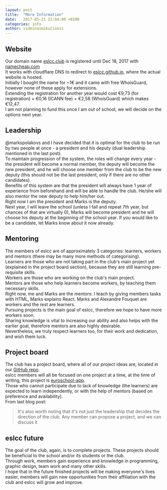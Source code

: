 ```yaml
---
layout: post
title:  "More Information"
date:   2017-05-21 21:04:00 +0100
categories: info
author: vidminasmikučionis
---
```


Website
-------
Our domain name [eslcc.club](https://eslcc.club/) is registered until Dec 18, 2017 with [namecheap.com](https://www.namecheap.com/)  
It works with cloudflare DNS to redirect to [eslcc.github.io](https://eslcc.github.io), where the actual website is hosted.  
Initially I bought the name for ~1€ and it came with free WhoisGuard, however none of these apply for extensions.  
Extending the registration for another year would cost €9,73 (for registration) + €0,16 (ICANN fee) + €2,58 (WhoisGuard) which makes €12,47.  
I am not planning to fund this once I am out of school, we will decide on the options next year.

Leadership
----------
<span class="author">@markspolakovs</span> and I have decided that it is optimal for the club to be run by two people at once - a president and his deputy (dual leadership mentioned in the last post).  
To maintain progression of the system, the roles will change every year - the president will become a normal member, the deputy will become the new president, and he will choose one member from the club to be the new deputy (this should not be the last president, only if there are no other candidates).  
Benefits of this system are that the president will always have 1 year of experience from beforehand and will be able to handle the club. He/she will also mentor the new deputy to help him/her out.  
Right now I am the president and Marks is the deputy.  
Next year, I will leave the school (unless I fail and repeat 7th year, but chances of that are virtually 0), Marks will become president and he will choose his deputy at the beginning of the school year. If you would like to be a candidate, let Marks know about it now already.  

Mentoring
---------
The members of eslcc are of approximately 3 categories: learners, workers and mentors (there may be many more methods of categorising).    
Learners are those who are not taking part in the club's main project yet (explained in the project board section), because they are still learning pre-requisite skills.  
Workers are those who are working on the club's main project.  
Mentors are those who help learners become workers, by teaching them necessary skills.  
Right now, me and Marks are the mentors: I teach by giving members tasks with HTML, Marks explains React. Marks and Alexandre Fouquet are workers and the rest are learners.  
Pursuing projects is the main goal of eslcc, therefore we hope to have more workers soon.  
Sharing knowledge is vital to increasing our ability and also helps with the earlier goal, therefore mentors are also highly desirable.  
Nevertheless, we truly respect learners too, for their work and dedication, and wish them luck.

Project board
-------------
The club has a project board, where all of our project ideas are, located in our [GitHub repo](https://github.com/orgs/eslcc/projects/5).  
eslcc members will all be focused on one project at a time, at the time of writing, this project is [euroschool-app](https://github.com/eslcc/euroschool-app).  
Those who cannot participate due to lack of knowledge (the learners) are expected to learn independently, or with the help of mentors (based on preference and availability).  
From last blog post:
>It's also worth noting that it's not just the leadership that decides the direction of the club. Any member can propose a project, and we can discuss it


eslcc future
------------
The goal of the club, again, is to complete projects. These projects should be beneficial to the school and/or its students or the club.  
Through work, members gain experience and knowledge in programming, graphic design, team work and many other skills.  
I hope that in the future finished projects will be making everyone's lives easier, members will gain new opportunities from their affiliation with the club and eslcc will grow and improve.
